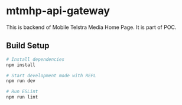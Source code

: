 # mtmhp-api-gateway
This is backend of Mobile Telstra Media Home Page.
It is part of POC.

## Build Setup

``` bash
# Install dependencies
npm install

# Start development mode with REPL
npm run dev

# Run ESLint
npm run lint
```
